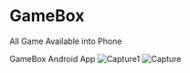 # GameBox
All Game Available into Phone 

GameBox Android App
![Capture1](https://user-images.githubusercontent.com/61049331/154731721-8ddf97bb-3c2a-4bfb-bd12-cfc450d0b12a.PNG)
![Capture](https://user-images.githubusercontent.com/61049331/154731734-8e869769-51a8-483b-a056-ae3e7488e839.PNG) 
